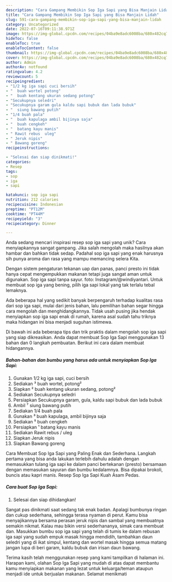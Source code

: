 ```yaml
---
description: "Cara Gampang Membikin Sop Iga Sapi yang Bisa Manjain Lidah"
title: "Cara Gampang Membikin Sop Iga Sapi yang Bisa Manjain Lidah"
slug: 591-cara-gampang-membikin-sop-iga-sapi-yang-bisa-manjain-lidah
category: Uncategorized
date: 2022-07-16T09:11:38.971Z
image: https://img-global.cpcdn.com/recipes/04ba9e8adc6008ba/680x482cq70/sop-iga-sapi-foto-resep-utama.jpg
hideToc: false
enableToc: true
enableTocContent: false
thumbnail: https://img-global.cpcdn.com/recipes/04ba9e8adc6008ba/680x482cq70/sop-iga-sapi-foto-resep-utama.jpg
cover: https://img-global.cpcdn.com/recipes/04ba9e8adc6008ba/680x482cq70/sop-iga-sapi-foto-resep-utama.jpg
author: Admin
authorAv: notfound
ratingvalue: 4.2
reviewcount: 5
recipeingredient:
- "1/2 kg iga sapi cuci bersih"
- "  buah wortel potong"
- "  buah kentang ukuran sedang potong"
- "Secukupnya seledri"
- "Secukupnya garam gula kaldu sapi bubuk dan lada bubuk"
- "  siung bawang putih"
- "1/4 buah pala"
- "  buah kapulaga ambil bijinya saja"
- "  buah cengkeh"
- "  batang kayu manis"
- " Rawit rebus  uleg"
- " Jeruk nipis"
- " Bawang goreng"
recipeinstructions:

- "Selesai dan siap dinikmati!"
categories:
- Resep
tags:
- sop
- iga
- sapi

katakunci: sop iga sapi 
nutrition: 212 calories
recipecuisine: Indonesian
preptime: "PT12M"
cooktime: "PT44M"
recipeyield: "3"
recipecategory: Dinner

---
```





Anda sedang mencari inspirasi resep sop iga sapi yang unik? Cara menyiapkannya sangat gampang. Jika salah mengolah maka hasilnya akan hambar dan bahkan tidak sedap. Padahal sop iga sapi yang enak harusnya sih punya aroma dan rasa yang mampu memancing selera Kita.





Dengan sistem pengaturan tekanan uap dan panas, panci presto ini tidak hanya cepat mengempukkan makanan tetapi juga sangat aman untuk digunakan. Sop iga sapi tanpa sayur. foto: Instagram/@windiyantari. Untuk membuat sop iga yang bening, pilih iga sapi lokal yang tak terlalu tebal lemaknya.

Ada beberapa hal yang sedikit banyak berpengaruh terhadap kualitas rasa dari sop iga sapi, mulai dari jenis bahan, lalu pemilihan bahan segar hingga cara mengolah dan menghidangkannya. Tidak usah pusing jika hendak menyiapkan sop iga sapi enak di rumah, karena asal sudah tahu triknya maka hidangan ini bisa menjadi suguhan istimewa.






Di bawah ini ada beberapa tips dan trik praktis dalam mengolah sop iga sapi yang siap dikreasikan. Anda dapat membuat Sop Iga Sapi menggunakan 13 bahan dan 0 langkah pembuatan. Berikut ini cara dalam membuat hidangannya.

<!--inarticleads1-->

##### Bahan-bahan dan bumbu yang harus ada untuk menyiapkan Sop Iga Sapi:

1. Gunakan 1/2 kg iga sapi, cuci bersih
1. Sediakan  ³ buah wortel, potong²
1. Siapkan  ² buah kentang ukuran sedang, potong²
1. Sediakan Secukupnya seledri
1. Persiapkan Secukupnya garam, gula, kaldu sapi bubuk dan lada bubuk
1. Ambil  ⁷ siung bawang putih
1. Sediakan 1/4 buah pala
1. Gunakan  ³ buah kapulaga, ambil bijinya saja
1. Sediakan  ⁵ buah cengkeh
1. Persiapkan  ¹ batang kayu manis
1. Sediakan  Rawit rebus / uleg
1. Siapkan  Jeruk nipis
1. Siapkan  Bawang goreng


Cara Membuat Sop Iga Sapi yang Paling Enak dan Sederhana. Langkah pertama yang bisa anda lakukan terlebih dahulu adalah dengan memasukkan tulang iga sapi ke dalam panci bertekanan (presto) bersamaan dengan memasukan sayuran dan bumbu kedalamnya. Bisa dipakai brokoli, buncis atau kapri manis. Resep Sop Iga Sapi Kuah Asam Pedas. 

<!--inarticleads2-->

##### Cara buat Sop Iga Sapi:


1. Selesai dan siap dihidangkan!

Sangat pas dinikmati saat sedang tak enak badan. Apalagi bumbunya ringan dan cukup sederhana, sehingga terasa nyaman di perut. Kamu bisa menyajikannya bersama perasan jeruk nipis dan sambal yang membuatnya semakin nikmat. Kalau mau bikin versi sederhananya, simak cara membuat dan. Masukkan bumbu sop iga sapi yang telah di tumis ke dalam rebusan iga sapi yang sudah empuk masak hingga mendidih, tambahkan daun seledri yang di ikat simpul, kentang dan wortel masak hingga semua matang jangan lupa di beri garam, kaldu bubuk dan irisan daun bawang. 

Terima kasih telah menggunakan resep yang kami tampilkan di halaman ini. Harapan kami, olahan Sop Iga Sapi yang mudah di atas dapat membantu kamu menyiapkan makanan yang lezat untuk keluarga/teman ataupun menjadi ide untuk berjualan makanan. Selamat menikmati
